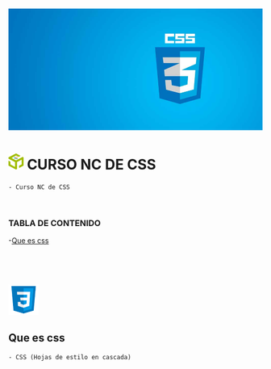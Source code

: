 # [<img src="./documentation/img/portada-css.jpg" width="600" />](https://developer.mozilla.org/es/docs/Web/CSS)

# [<img src="./documentation/img/logo-nc.png" width="30"/>](https://newsoftcomputer.com) CURSO NC DE CSS
    - Curso NC de CSS

<br>

### TABLA DE CONTENIDO

-[Que es css](#Que-es-css)

<br><br><br>

<img src='documentation/img/logo-css.png' width="60px" >

## Que es css

    - CSS (Hojas de estilo en cascada)

